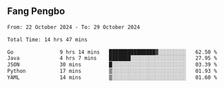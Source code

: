 ## Fang Pengbo

<!--START_SECTION:waka-->

```txt
From: 22 October 2024 - To: 29 October 2024

Total Time: 14 hrs 47 mins

Go               9 hrs 14 mins   ███████████████▓░░░░░░░░░   62.50 %
Java             4 hrs 7 mins    ███████░░░░░░░░░░░░░░░░░░   27.95 %
JSON             30 mins         █░░░░░░░░░░░░░░░░░░░░░░░░   03.39 %
Python           17 mins         ▒░░░░░░░░░░░░░░░░░░░░░░░░   01.93 %
YAML             14 mins         ▒░░░░░░░░░░░░░░░░░░░░░░░░   01.60 %
```

<!--END_SECTION:waka-->